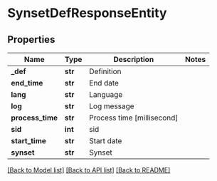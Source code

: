 # SynsetDefResponseEntity

## Properties
Name | Type | Description | Notes
------------ | ------------- | ------------- | -------------
**_def** | **str** | Definition | 
**end_time** | **str** | End date | 
**lang** | **str** | Language | 
**log** | **str** | Log message | 
**process_time** | **str** | Process time [millisecond] | 
**sid** | **int** | sid | 
**start_time** | **str** | Start date | 
**synset** | **str** | Synset | 

[[Back to Model list]](../README.md#documentation-for-models) [[Back to API list]](../README.md#documentation-for-api-endpoints) [[Back to README]](../README.md)


